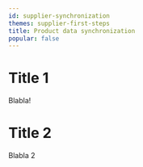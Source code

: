 ```yaml
---
id: supplier-synchronization
themes: supplier-first-steps
title: Product data synchronization
popular: false
---
```


# Title 1

Blabla!

# Title 2

Blabla 2
